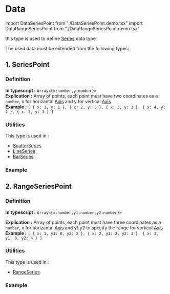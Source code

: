 # Data

import DataSeriesPoint from "./DataSeriesPoint.demo.tsx"
import DataRangeSeriesPoint from "./DataRangeSeriesPoint.demo.tsx"

this type is used to define [Series](../100_series/000_intro.md) data type

The used data must be extended from the following types:

## 1. SeriesPoint

### Definition

**In typescript :** `Array<{x:number,y:number}>`<br/>
**Explication :** Array of points, each point must have two coordinates as a `number`, x for horizantal [Axis](../200_axes/000_intro.md) and y for vertical [Axis](../200_axes/000_intro.md)<br/>
**Example :**
`[ { x: 1, y: 1 }, { x: 2, y: 5 }, { x: 3, y: 3 }, { x: 4, y: 2 }, { x: 5, y: 1 } ] `

### Utilities

This type is used in :

- [ScatterSeries](../100_series/100_scatterSeries.md)
- [LineSeries](../100_series/200_lineSeries.md)
- [BarSeries](../100_series/300_barSeries.md)

### Example

<DataSeriesPoint/>

## 2. RangeSeriesPoint

### Definition

**In typescript :** `Array<{x:number,y1:number,y2:number}>`<br/>

**Explication :** Array of points, each point must have three coordinates as a `number`, x for horizantal [Axis](../200_axes/000_intro.md) and y1,y2 to specify the range for vertical [Axis](../200_axes/000_intro.md)<br/>
**Example :**
`[ { x: 1, y1: 0, y2: 2 }, { x: 2, y1: 2, y2: 3 }, { x: 3, y1: 3, y2: 4 } ]`

### Utilities

This type is used in :

- [RangeSeries](../100_series/500_rangeSeries.md)

### Example

<DataRangeSeriesPoint/>
